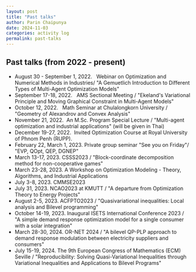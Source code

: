 ```yaml
---
layout: post
title: "Past talks"
author: Parin Chaipunya
date: 2024-11-03
categories: activity log
permalink: past-talks
---
```


## Past talks (from 2022 - present)
- August 30 - September 1, 2022.   Webinar on Optimization and Numerical Methods in Industries/ "A Gemuetlich Introduction to Different Types of Multi-Agent Optimization Models"
- September 17-18, 2022.   AMS Sectional Meeting / "Ekeland's Variational Principle and Moving Graphical Constraint in Multi-Agent Models"
- October 12, 2022.   Math Seminar at Chulalongkorn University / "Geometry of Alexandrov and Convex Analysis"
- November 21, 2022.  An M.Sc. Program Special Lecture / "Multi-agent optimization and industrial applications" (will be given in Thai)
- December 19-27, 2022.  Invited Optimization Course at Royal University of Phnom Penh (RUPP).
- February 22, March 1, 2023. Private group seminar "See you on Friday"/ "EVP, QOpt, QEP, DGNEP"
- March 13-17, 2023. CSSS2023 / "Block-coordinate decomposition method for non-cooperative games"
- March 23-28, 2023. A Workshop on Optimization Modeling - Theory, Algorithms, and Industrial Applications
- July 3-8, 2023. CMMSE2023
- July 31, 2023. NCAO2023 at KMUTT / "A departure from Optimization Theory to Energy Projects"
- August 2-5, 2023. ACFPTO2023 / "Quasivariational inequalities: Local analysis and Bilevel programming"
- October 14-19, 2023. Inaugural ISETS International Conference 2023 / "A simple demand response optimization model for a single consumer with a solar integration"
- March 28-30, 2024. OR-NET 2024 / "A bilevel QP-PLP approach to demand response modulation between electricity suppliers and consumers"
- July 15-19, 2024. The 9th European Congress of Mathematics (ECM) Seville / "Reproducibility: Solving Quasi-Variational Inequalities through Variational Inequalities and Applications to Bilevel Programs"
